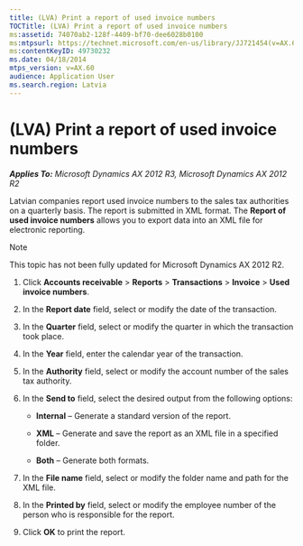```yaml
---
title: (LVA) Print a report of used invoice numbers
TOCTitle: (LVA) Print a report of used invoice numbers
ms:assetid: 74070ab2-128f-4409-bf70-dee6028b0100
ms:mtpsurl: https://technet.microsoft.com/en-us/library/JJ721454(v=AX.60)
ms:contentKeyID: 49730232
ms.date: 04/18/2014
mtps_version: v=AX.60
audience: Application User
ms.search.region: Latvia
---
```


# (LVA) Print a report of used invoice numbers 


_**Applies To:** Microsoft Dynamics AX 2012 R3, Microsoft Dynamics AX 2012 R2_

Latvian companies report used invoice numbers to the sales tax authorities on a quarterly basis. The report is submitted in XML format. The **Report of used invoice numbers** allows you to export data into an XML file for electronic reporting.


> [!NOTE]
> <P>This topic has not been fully updated for Microsoft Dynamics AX 2012 R2.</P>



1.  Click **Accounts receivable** \> **Reports** \> **Transactions** \> **Invoice** \> **Used invoice numbers**.

2.  In the **Report date** field, select or modify the date of the transaction.

3.  In the **Quarter** field, select or modify the quarter in which the transaction took place.

4.  In the **Year** field, enter the calendar year of the transaction.

5.  In the **Authority** field, select or modify the account number of the sales tax authority.

6.  In the **Send to** field, select the desired output from the following options:
    
      - **Internal** – Generate a standard version of the report.
    
      - **XML** – Generate and save the report as an XML file in a specified folder.
    
      - **Both** – Generate both formats.

7.  In the **File name** field, select or modify the folder name and path for the XML file.

8.  In the **Printed by** field, select or modify the employee number of the person who is responsible for the report.

9.  Click **OK** to print the report.

  


